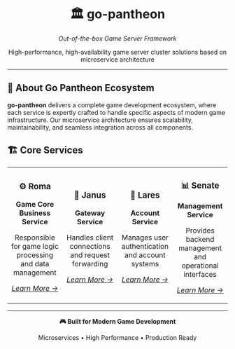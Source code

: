 <div align="center">
  <h1>🏛️ go-pantheon</h1>
  <p><em>Out-of-the-box Game Server Framework</em></p>
  <p>High-performance, high-availability game server cluster solutions based on microservice architecture</p>
</div>

---

## 🚀 About Go Pantheon Ecosystem

**go-pantheon** delivers a complete game development ecosystem, where each service is expertly crafted to handle specific aspects of modern game infrastructure. Our microservice architecture ensures scalability, maintainability, and seamless integration across all components.

## 🏗️ Core Services

<table>
<tr>
<td align="center" width="25%">

### ⚙️ **Roma**
**Game Core Business Service**

Responsible for game logic processing and data management

*[Learn More →](https://github.com/go-pantheon/roma)*

</td>
<td align="center" width="25%">

### 🔰 **Janus** 
**Gateway Service**

Handles client connections and request forwarding

*[Learn More →](https://github.com/go-pantheon/janus)*

</td>
<td align="center" width="25%">

### 🔐 **Lares**
**Account Service**

Manages user authentication and account systems

*[Learn More →](https://github.com/go-pantheon/lares)*

</td>
<td align="center" width="25%">

### 📊 **Senate**
**Management Service**

Provides backend management and operational interfaces

*[Learn More →](https://github.com/go-pantheon/senate)*

</td>
</tr>
</table>

---

<div align="center">
  <p><strong>🎮 Built for Modern Game Development</strong></p>
  <p>Microservices • High Performance • Production Ready</p>
</div>
